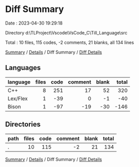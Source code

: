 # Diff Summary

Date : 2023-04-30 19:29:18

Directory d:\\TLProject\\Vscode\\VsCode_C\\Till_Language\\src

Total : 10 files,  115 codes, -2 comments, 21 blanks, all 134 lines

[Summary](results.md) / [Details](details.md) / Diff Summary / [Diff Details](diff-details.md)

## Languages
| language | files | code | comment | blank | total |
| :--- | ---: | ---: | ---: | ---: | ---: |
| C++ | 8 | 251 | 17 | 52 | 320 |
| Lex/Flex | 1 | -39 | 0 | -1 | -40 |
| Bison | 1 | -97 | -19 | -30 | -146 |

## Directories
| path | files | code | comment | blank | total |
| :--- | ---: | ---: | ---: | ---: | ---: |
| . | 10 | 115 | -2 | 21 | 134 |

[Summary](results.md) / [Details](details.md) / Diff Summary / [Diff Details](diff-details.md)